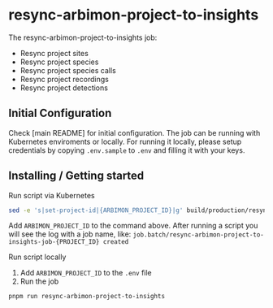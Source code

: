 # resync-arbimon-project-to-insights

The resync-arbimon-project-to-insights job:
- Resync project sites
- Resync project species
- Resync project species calls
- Resync project recordings
- Resync project detections

## Initial Configuration

Check [main README] for initial configuration.
The job can be running with Kubernetes enviroments or locally.
For running it locally, please setup credentials by copying `.env.sample` to `.env` and filling it with your keys.

## Installing / Getting started

Run script via Kubernetes
```sh
sed -e 's|set-project-id|{ARBIMON_PROJECT_ID}|g' build/production/resync-arbimon-project-to-insights/deployment.yaml.sample | kubectl apply -f -
```
Add `ARBIMON_PROJECT_ID` to the command above. After running a script you will see the log with a job name, like: `job.batch/resync-arbimon-project-to-insights-job-{PROJECT_ID} created`

Run script locally
1. Add `ARBIMON_PROJECT_ID` to the `.env` file
2. Run the job

```sh
pnpm run resync-arbimon-project-to-insights
```
